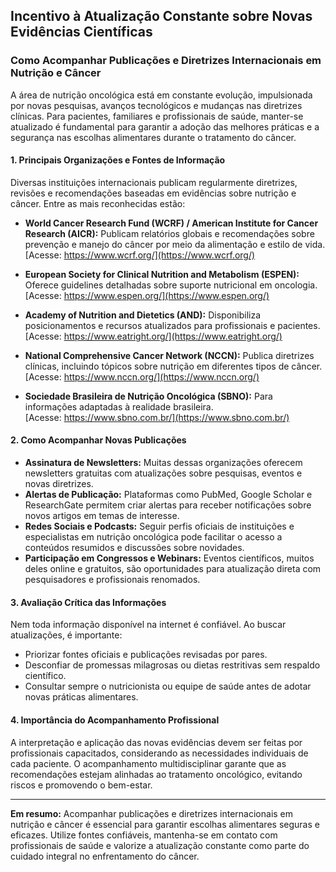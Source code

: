 
## Incentivo à Atualização Constante sobre Novas Evidências Científicas

### Como Acompanhar Publicações e Diretrizes Internacionais em Nutrição e Câncer

A área de nutrição oncológica está em constante evolução, impulsionada por novas pesquisas, avanços tecnológicos e mudanças nas diretrizes clínicas. Para pacientes, familiares e profissionais de saúde, manter-se atualizado é fundamental para garantir a adoção das melhores práticas e a segurança nas escolhas alimentares durante o tratamento do câncer.

#### 1. **Principais Organizações e Fontes de Informação**

Diversas instituições internacionais publicam regularmente diretrizes, revisões e recomendações baseadas em evidências sobre nutrição e câncer. Entre as mais reconhecidas estão:

- **World Cancer Research Fund (WCRF) / American Institute for Cancer Research (AICR):** Publicam relatórios globais e recomendações sobre prevenção e manejo do câncer por meio da alimentação e estilo de vida.  
  [Acesse: https://www.wcrf.org/](https://www.wcrf.org/)

- **European Society for Clinical Nutrition and Metabolism (ESPEN):** Oferece guidelines detalhadas sobre suporte nutricional em oncologia.  
  [Acesse: https://www.espen.org/](https://www.espen.org/)

- **Academy of Nutrition and Dietetics (AND):** Disponibiliza posicionamentos e recursos atualizados para profissionais e pacientes.  
  [Acesse: https://www.eatright.org/](https://www.eatright.org/)

- **National Comprehensive Cancer Network (NCCN):** Publica diretrizes clínicas, incluindo tópicos sobre nutrição em diferentes tipos de câncer.  
  [Acesse: https://www.nccn.org/](https://www.nccn.org/)

- **Sociedade Brasileira de Nutrição Oncológica (SBNO):** Para informações adaptadas à realidade brasileira.  
  [Acesse: https://www.sbno.com.br/](https://www.sbno.com.br/)

#### 2. **Como Acompanhar Novas Publicações**

- **Assinatura de Newsletters:** Muitas dessas organizações oferecem newsletters gratuitas com atualizações sobre pesquisas, eventos e novas diretrizes.
- **Alertas de Publicação:** Plataformas como PubMed, Google Scholar e ResearchGate permitem criar alertas para receber notificações sobre novos artigos em temas de interesse.
- **Redes Sociais e Podcasts:** Seguir perfis oficiais de instituições e especialistas em nutrição oncológica pode facilitar o acesso a conteúdos resumidos e discussões sobre novidades.
- **Participação em Congressos e Webinars:** Eventos científicos, muitos deles online e gratuitos, são oportunidades para atualização direta com pesquisadores e profissionais renomados.

#### 3. **Avaliação Crítica das Informações**

Nem toda informação disponível na internet é confiável. Ao buscar atualizações, é importante:

- Priorizar fontes oficiais e publicações revisadas por pares.
- Desconfiar de promessas milagrosas ou dietas restritivas sem respaldo científico.
- Consultar sempre o nutricionista ou equipe de saúde antes de adotar novas práticas alimentares.

#### 4. **Importância do Acompanhamento Profissional**

A interpretação e aplicação das novas evidências devem ser feitas por profissionais capacitados, considerando as necessidades individuais de cada paciente. O acompanhamento multidisciplinar garante que as recomendações estejam alinhadas ao tratamento oncológico, evitando riscos e promovendo o bem-estar.

---

**Em resumo:** Acompanhar publicações e diretrizes internacionais em nutrição e câncer é essencial para garantir escolhas alimentares seguras e eficazes. Utilize fontes confiáveis, mantenha-se em contato com profissionais de saúde e valorize a atualização constante como parte do cuidado integral no enfrentamento do câncer.
```
